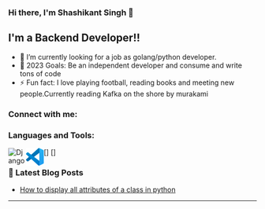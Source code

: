 ### Hi there, I'm Shashikant Singh 👋


## I'm a Backend Developer!!

- 🌱 I’m currently looking for a job as golang/python developer.
- 🥅 2023 Goals: Be an independent developer and consume and write tons of code
- ⚡ Fun fact: I love playing football, reading books and meeting new people.Currently reading Kafka on the shore by murakami



### Connect with me:



### Languages and Tools:
[<img align="left" alt="Django" width="36px" src="https://ih1.redbubble.net/image.399557438.5366/raf,750x1000,075,t,oatmeal_heather.u2.jpg" />]
[<img align="left" alt="Visual Studio Code" width="36px" src="https://raw.githubusercontent.com/github/explore/80688e429a7d4ef2fca1e82350fe8e3517d3494d/topics/visual-studio-code/visual-studio-code.png" />]



### 📕 Latest Blog Posts

<!-- BLOG-POST-LIST:START -->
- [How to display all attributes of a class in python](https://dev.to/shashikant231/how-to-display-all-attributes-of-a-class-17pj)
<!-- BLOG-POST-LIST:END -->

---

